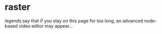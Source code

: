 # raster
legends say that if you stay on this page for too long, an advanced node-based video editor may appear...
